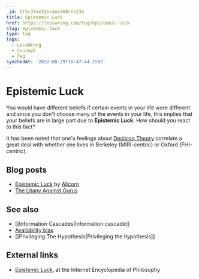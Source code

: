 ```yaml
---
_id: 5f5c37ee1b5cdee568cfb23b
title: Epistemic Luck
href: https://lesswrong.com/tag/epistemic-luck
slug: epistemic-luck
type: tag
tags:
  - LessWrong
  - Concept
  - Tag
synchedAt: '2022-08-29T10:47:44.159Z'
---
```

# Epistemic Luck

You would have different beliefs if certain events in your life were different and since you don't choose many of the events in your life, this implies that your beliefs are in large part due to **Epistemic Luck**. How should you react to this fact?

It has been noted that one's feelings about [Decision Theory](/tag/decision-theory) correlate a great deal with whether one lives in Berkeley (MIRI-centric) or Oxford (FHI-centric).

## Blog posts

- [Epistemic Luck](http://lesswrong.com/lw/1r1/epistemic_luck/) by [Alicorn](https://wiki.lesswrong.com/wiki/Alicorn)
- [The Litany Against Gurus](http://lesswrong.com/lw/m2/the_litany_against_gurus/)

## See also

- [[Information Cascades|Information cascade]]
- [Availability bias](https://wiki.lesswrong.com/wiki/Availability_bias)
- [[Privileging The Hypothesis|Privileging the hypothesis]]

## External links

- [Epistemic Luck](http://www.iep.utm.edu/epi-luck/), at the Internet Encyclopedia of Philosophy